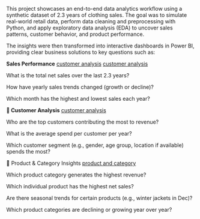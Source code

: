 This project showcases an end-to-end data analytics workflow using a synthetic dataset of 2.3 years of clothing sales. The goal was to simulate real-world retail data, perform data cleaning and preprocessing with Python, and apply exploratory data analysis (EDA) to uncover sales patterns, customer behavior, and product performance.

The insights were then transformed into interactive dashboards in Power BI, providing clear business solutions to key questions such as:

**Sales Performance**
<a href="https://github.com/chandusaigari/clothing-sales-insights/blob/main/Netsales%20per%20day%2Cmonth%2Cquarter%2Cyear.png">customer analysis</a>
<a href="https://github.com/chandusaigari/clothing-sales-insights/blob/main/highest%20Netsales%20each%20year.png">customer analysis</a>

What is the total net sales over the last 2.3 years?

How have yearly sales trends changed (growth or decline)?

Which month has the highest and lowest sales each year?


**🔹 Customer Analysis**
<a href="https://github.com/chandusaigari/clothing-sales-insights/blob/main/customer%20analysis.png">customer analysis</a>

Who are the top customers contributing the most to revenue?

What is the average spend per customer per year?

Which customer segment (e.g., gender, age group, location if available) spends the most?

🔹 Product & Category Insights
<a href="https://github.com/chandusaigari/clothing-sales-insights/blob/main/product%20and%20category%20analysis.png">product and category</a>

Which product category generates the highest revenue?

Which individual product has the highest net sales?

Are there seasonal trends for certain products (e.g., winter jackets in Dec)?

Which product categories are declining or growing year over year?
